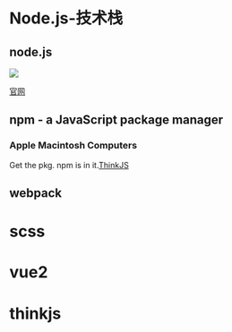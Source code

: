 # Node.js-技术栈

## node.js
![](https://nodejs.org/static/images/nodejs_logo.jpg)


[官网](https://nodejs.org/zh-cn/)

## npm - a JavaScript package manager
### Apple Macintosh Computers

Get the pkg. npm is in it.[ThinkJS](http://www.thinkjs.org)

## webpack

# scss

# vue2

# thinkjs